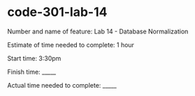 # code-301-lab-14

Number and name of feature: Lab 14 - Database Normalization

Estimate of time needed to complete: 1 hour

Start time: 3:30pm

Finish time: _____

Actual time needed to complete: _____